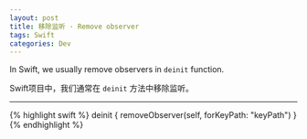 ```yaml
---
layout: post
title: 移除监听 · Remove observer
tags: Swift
categories: Dev
---
```


In Swift, we usually remove observers in `deinit` function.

Swift项目中，我们通常在 `deinit` 方法中移除监听。

---

{% highlight swift %}
deinit {
    removeObserver(self, forKeyPath: "keyPath")
}
{% endhighlight %}